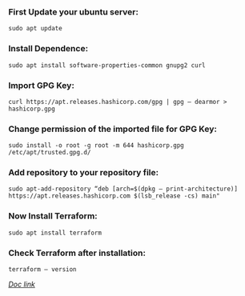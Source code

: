 ### First Update your ubuntu server:

`sudo apt update`

### Install Dependence:

`sudo apt install software-properties-common gnupg2 curl`

### Import GPG Key:

`curl https://apt.releases.hashicorp.com/gpg | gpg — dearmor > hashicorp.gpg`

### Change permission of the imported file for GPG Key:

`sudo install -o root -g root -m 644 hashicorp.gpg /etc/apt/trusted.gpg.d/`

### Add repository to your repository file:

`sudo apt-add-repository “deb [arch=$(dpkg — print-architecture)] https://apt.releases.hashicorp.com $(lsb_release -cs) main"`

### Now Install Terraform:

`sudo apt install terraform`

### Check Terraform after installation:

`terraform — version`


*[Doc link](https://medium.com/@islam.arif87/install-terraform-on-ubuntu-22-04-6c6700f83467)*


